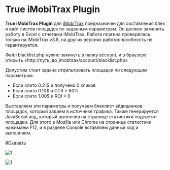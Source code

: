 # True iMobiTrax Plugin

**True iMobiTrax Plugin** для [iMobiTrax](https://www.imobitrax.com/) предназначен для составления блек и вайт листов площадок по заданным параметрам. Он должен заменить работу в Excel с отчетами iMobiTrax. Работа плагина проверялась только на iMobiTrax v3.8, на других версиях работоспособность не гарантируется.

Файл blacklist.php нужно закинуть в папку account, и в браузере открыть «http://путь_до_imobitrax/account/blacklist.php»

Допустим стоит задача отфильтровать площадки по следующим параметрам:
- Если слито 0.21$ и получено 0 кликов
- Если слито 0.10$ и CTR > 60%
- Если слито 1.00$ и ROI < 0

Выставляем эти параметры и получаем блеклист айдишников площадок, который задаем в источнике трафика. Также генерируется JavaScript код, который выполнив на странице статистики подсветит площадки. Для этого в Mozilla или Chrome на странице статистики нажимаем F12, и в разделе Console вставляем данный код и выполняем.

[#Скачать](https://github.com/nevstas/True-iMobiTrax-Plugin/archive/master.zip)

![1](http://nevep.ru/screenshots/True_iMobiTrax_Plugin_-_2016-11-19_19.56.43.png)

![1](http://nevep.ru/screenshots/tli152yssl7bfahpqswo-2016-11-19_20-09-51.png)